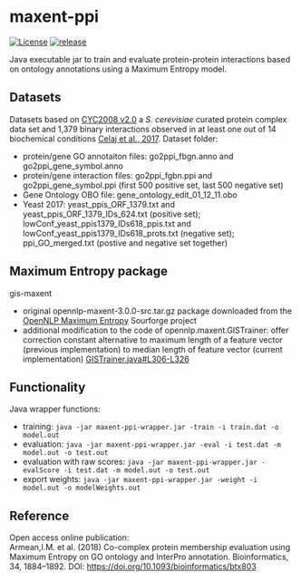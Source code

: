 # maxent-ppi
[![License](https://img.shields.io/badge/License-Apache%202.0-blue.svg)](https://github.com/ima23/maxent-ppi/blob/master/gis-maxent/LICENSE)
[![release](https://img.shields.io/badge/release-v1.0-green?logo=github)](https://github.com/ima23/maxent-ppi/releases)

Java executable jar to train and evaluate protein-protein interactions based on ontology annotations using a Maximum Entropy model.

## Datasets
Datasets based on [CYC2008 v2.0](http://wodaklab.org/cyc2008/) a <i>S. cerevisiae</i> curated protein complex data set and 1,379 binary interactions observed in at least one out of 14 biochemical conditions [Celaj et al., 2017](https://www.ncbi.nlm.nih.gov/m/pubmed/28705884/).
Dataset folder:
- protein/gene GO annotaiton files: go2ppi_fbgn.anno and go2ppi_gene_symbol.anno
- protein/gene interaction files: go2ppi_fgbn.ppi and go2ppi_gene_symbol.ppi (first 500 positive set, last 500 negative set)
- Gene Ontology OBO file: gene_ontology_edit_01_12_11.obo
- Yeast 2017: yeast_ppis_ORF_1379.txt and yeast_ppis_ORF_1379_IDs_624.txt (positive set); lowConf_yeast_ppis1379_IDs618_ppis.txt and lowConf_yeast_ppis1379_IDs618_prots.txt (negative set); ppi_GO_merged.txt (postive and negative set together) 

## Maximum Entropy package
gis-maxent
- original opennlp-maxent-3.0.0-src.tar.gz package downloaded from the [OpenNLP Maximum Entropy](https://sourceforge.net/projects/maxent/files/Maxent/3.0.0/) Sourforge project 
- additional modification to the code of opennlp.maxent.GISTrainer: offer correction constant alternative to maximum length of a feature vector (previous implementation) to median length of feature vector (current implementation) [GISTrainer.java#L306-L326](https://github.com/ima23/maxent-ppi/blob/master/gis-maxent/src/main/java/opennlp/maxent/GISTrainer.java#L306-L326)

## Functionality
Java wrapper functions:
- training:
```java -jar maxent-ppi-wrapper.jar -train -i train.dat -o model.out```
- evaluation: 
```java -jar maxent-ppi-wrapper.jar -eval -i test.dat -m model.out -o test.out```
- evaluation with raw scores:
```java -jar maxent-ppi-wrapper.jar -evalScore -i test.dat -m model.out -o test.out```
- export weights: 
```java -jar maxent-ppi-wrapper.jar -weight -i model.out -o modelWeights.out```

## Reference
Open access online publication:  
Armean,I.M. et al. (2018) Co-complex protein membership evaluation using Maximum Entropy on GO ontology and InterPro annotation. Bioinformatics, 34, 1884–1892. DOI: https://doi.org/10.1093/bioinformatics/btx803

